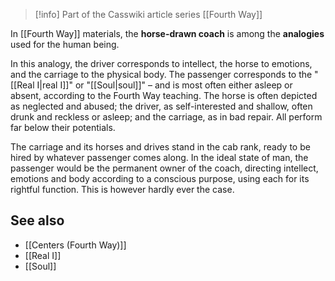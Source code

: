 
> [!info] Part of the Casswiki article series [[Fourth Way]]

In [[Fourth Way]] materials, the **horse-drawn coach** is among the **analogies** used for the human being.

In this analogy, the driver corresponds to intellect, the horse to emotions, and the carriage to the physical body. The passenger corresponds to the "[[Real I|real I]]" or "[[Soul|soul]]" – and is most often either asleep or absent, according to the Fourth Way teaching. The horse is often depicted as neglected and abused; the driver, as self-interested and shallow, often drunk and reckless or asleep; and the carriage, as in bad repair. All perform far below their potentials.

The carriage and its horses and drives stand in the cab rank, ready to be hired by whatever passenger comes along. In the ideal state of man, the passenger would be the permanent owner of the coach, directing intellect, emotions and body according to a conscious purpose, using each for its rightful function. This is however hardly ever the case.

See also
--------

*   [[Centers (Fourth Way)]]
*   [[Real I]]
*   [[Soul]]